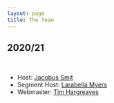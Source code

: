 ```yaml
---
layout: page
title: The Team
---
```


## 2020/21

<br>

- Host: [Jacobus Smit](https://www.linkedin.com/in/jacobus-smit/)
- Segment Host: [Larabella Myers](https://www.linkedin.com/in/larabella-myers/)
- Webmaster: [Tim Hargreaves](https://www.linkedin.com/in/tim-hargreaves/)

